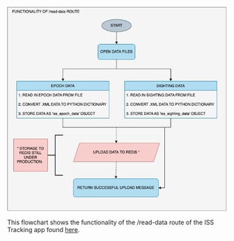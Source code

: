 ![This flowchart shows the functionality of the /read-data route of the ISS Tracking app found in my ISS Tracking App repo.](https://github.com/ann-rod/coe332-homework/blob/main/homework07/read-data-flowchart.png)

This flowchart shows the functionality of the /read-data route of the ISS Tracking app found [here](https://github.com/ann-rod/ISS-Tracker-app).

